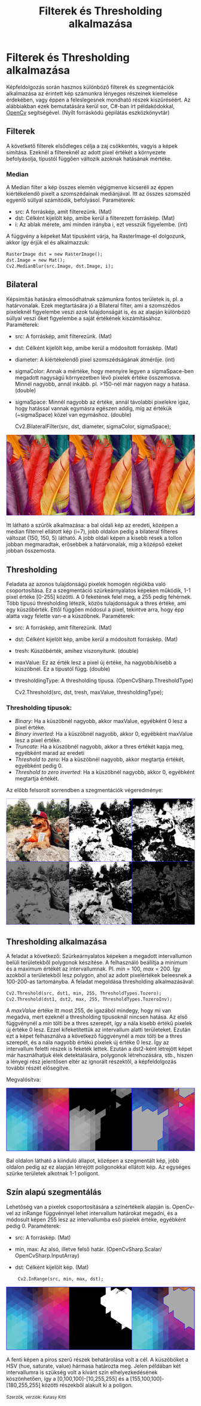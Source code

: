 ﻿---
layout: default
codename: FiltersThreshold
title: Filterek és Thresholding alkalmazása
tags: other
authors: Kutasy Kitti
---

# Filterek és Thresholding alkalmazása

Képfeldolgozás során hasznos különböző filterek és szegmentációk alkalmazása az érintett kép számunkra lényeges részeinek kiemelése érdekében, vagy éppen a feleslegesnek mondható részek kiszűréséért. Az alábbiakban ezek bemutatására kerül sor, C#-ban írt példakódokkal, [OpenCv] segítségével. (Nyílt forráskódú gépilátás eszközkönyvtár)

## Filterek

A követkető filterek elsődleges célja a zaj csökkentés, vagyis a képek simítása. Ezeknél a filtereknél az adott pixel értékét a környezete befolyásolja, típustól függően változik azoknak hatásának mértéke.

### Median

A Median filter a kép összes elemén végigmenve kicseréli az éppen kiértékelendő pixelt a szomszédainak mediánjával. Itt az összes szomszéd egyenlő súllyal számítódik, befolyásol.
Paraméterek:
- src: A forráskép, amit filterezünk. (Mat)
- dst: Célként kijelölt kép, amibe kerül a filterezett forráskép. (Mat)
- i: Az ablak mérete, ami minden irányba i, ezt vesszük figyelembe. (int)

A függvény a képeket Mat típusként várja, ha RasterImage-el dolgozunk, akkor így érjük el és alkalmazzuk:

    RasterImage dst = new RasterImage();
    dst.Image = new Mat();
    Cv2.MedianBlur(src.Image, dst.Image, i);

## Bilateral

Képsimítás hatására elmosódhatnak számunkra fontos területek is, pl. a határvonalak. Ezek megtartására jó a Bilateral filter, ami a szomszédos pixeleknél figyelembe veszi azok tulajdonságát is, és az alapján különböző súllyal veszi őket figyelembe a saját értékének kiszámításához.
Paraméterek:
- src: A forráskép, amit filterezünk. (Mat)
- dst: Célként kijelölt kép, amibe kerül a módosított forráskép. (Mat)
- diameter: A kiértékelendő pixel szomszédságának átmérője. (int)
- sigmaColor: Annak a mértéke, hogy mennyire legyen a sigmaSpace-ben megadott nagyságú környezetben lévő pixelek értéke összemosva. Minnél nagyobb, annál inkább. pl. >150-nél már nagyon nagy a hatása. (double)
- sigmaSpace: Minnél nagyobb az értéke, annál távolabbi pixelekre igaz, hogy hatással vannak egymásra egészen addig, míg az értékük (~sigmaSpace) közel van egymáshoz. (double)


    Cv2.BilateralFilter(src, dst, diameter, sigmaColor, sigmaSpace);

![](image/001.PNG "eredeti, median, bilateral")

Itt látható a szűrők alkalmazása: a bal oldali kép az eredeti, középen a median filterrel ellátott kép (i=7), jobb oldalon pedig a bilateral filteres változat (150, 150, 5) látható. A jobb oldali képen a kisebb rések a tollon jobban megmaradtak, erősebbek a határvonalak, míg a középső ezeket jobban összemosta.

## Thresholding

Feladata az azonos tulajdonságú pixelek homogén régiókba való csoportosítása. Ez a szegmentáció szürkeárnyalatos képeken működik, 1-1 pixel értéke [0-255] közötti. A 0 feketének felel meg, a 255 pedig fehérnek. Több típusú thresholding létezik, közös tulajdonságuk a thres értéke, ami egy küszöbérték. Ettől függően módosul a pixel, tekintve arra, hogy épp alatta vagy felette van-e a küszöbnek.
Paraméterek:
- src: A forráskép, amit filterezünk. (Mat)
- dst: Célként kijelölt kép, amibe kerül a módosított forráskép. (Mat)
- tresh: Küszöbérték, amihez viszonyítunk. (double)
- maxValue: Ez az érték lesz a pixel új értéke, ha nagyobb/kisebb a küszöbnél. Ez a típustól függ. (double)
- thresholdingType: A thresholding típusa. (OpenCvSharp.ThresholdType)


    Cv2.Threshold(src, dst, tresh, maxValue, thresholdingType);

### Thresholding típusok:

- *Binary*: Ha a küszöbnél nagyobb, akkor maxValue, egyébként 0 lesz a pixel értéke.
- *Binary inverted*: Ha a küszöbnél nagyobb, akkor 0, egyébként maxValue lesz a pixel értéke.
- *Truncate*: Ha a küszöbnél nagyobb, akkor a thres értékét kapja meg, egyébként marad az eredeti
- *Threshold to zero*: Ha a küszöbnél nagyobb, akkor megtartja értékét, egyébként pedig 0.
- *Threshold to zero inverted*: Ha a küszöbnél nagyobb, akkor 0, egyébként megtartja értékét.

Az előbb felsorolt sorrendben a szegmentációk végeredménye:

![](image/002.PNG "eredeti, binary, binary_inv, truncate, thresh_to_zero, thresh_to_zero_inv")

## Thresholding alkalmazása

A feladat a következő: Szürkeárnyalatos képeken a megadott intervallumon belüli területekből polygonok készítése. A felhasználó beállítja a minimum és a maximum értékét az intervallumnak. Pl. *min* = 100, *max* = 200. Így azokból a területekből lesz polygon, ahol az adott pixelértékek beleesnek a 100-200-as tartományba.
A feladat megoldása thresholding alkalmazásával:

    Cv2.Threshold(src, dst1, min, 255, ThresholdTypes.Tozero);
    Cv2.Threshold(dst1, dst2, max, 255, ThresholdTypes.TozeroInv);

A *maxValue* értéke itt most 255, de igazából mindegy, hogy mi van megadva, mert ezeknél a thresholding típusoknál nincsen hatása. Az első függvénynél a *min* tölti be a thres szerepét, így a nála kisebb értékű pixelek új értéke 0 lesz. Ezzel kifeketítettük az intervallum alatti területeket. Ezután ezt a képet felhasználva a következő függvénynél a *max* tölti be a thres szerepét, és a nála nagyobb értékú pixelek új értéke 0 lesz. Így az intervallum feletti részek is feketék lettek. Ezután a dst2-ként létrejött képet már használhatjuk élek detektálására, polygonok létrehozására, stb., hiszen a lényegi rész jelentősen eltér az ignorált részektől, a  képfeldolgozás további részét elősegítve.

Megvalósítva:

![](image/003.PNG "eredeti, keletkezett kép, poligonnal")

Bal oldalon látható a kiinduló állapot, középen a szegmentált kép, jobb oldalon pedig az ez alapján létrejött poligonokkal ellátott kép. Az egységes szürke területek alkotnak 1-1 poligont.


## Szín alapú szegmentálás

Lehetőség van a pixelek csoportosítására a színértékeik alapján is. OpenCv-vel az inRange függvénnyel lehet intervallum határokat megadni, és a módosult képen 255 lesz az intervallumba eső pixelek értéke, egyébként pedig 0.
Paraméterek:
- src: A forráskép. (Mat)
- min, max: Az alsó, illetve felső határ. (OpenCvSharp.Scalar/ OpenCvSharp.InputArray)
- dst: Célként kijelölt kép. (Mat)


       Cv2.InRange(src, min, max, dst);

![](image/004.PNG "eredeti, keletkezett kép, poligonnal")

A fenti képen a piros szerű részek behatárolása volt a cél. A küszöböket a HSV (hue, saturate, value) hármasa határozta meg. Jelen példában két intervallumra is szükség volt a kívánt szín elhelyezkedésének köszönhetően, így a [0,100,100]-[10,255,255] és a [155,100,100]-[180,255,255] közötti részekből alakult ki a poligon.


[OpenCv]: <http://opencv.org/>

<small>Szerzők, verziók: Kutasy Kitti</small>
